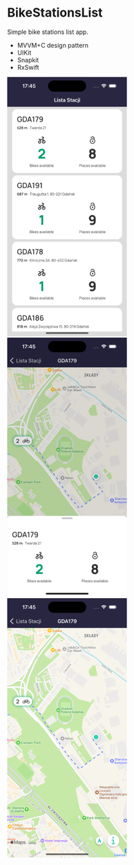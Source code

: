 # BikeStationsList
Simple bike stations list app.
- MVVM+C design pattern
- UIKit
- Snapkit
- RxSwift

![image](https://github.com/ceboolion/BikeStationsList/blob/develop/MD_FILES/1.png)
![image](https://github.com/ceboolion/BikeStationsList/blob/develop/MD_FILES/2.png)
![image](https://github.com/ceboolion/BikeStationsList/blob/develop/MD_FILES/3.png)
